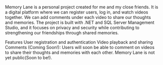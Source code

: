 Memory Lane is a personal project created for me and my close friends.
It is a digital platform where we can register users, log in, and watch videos together.
We can add comments under each video to share our thoughts and memories.
The project is built with .NET and SQL Server Management Studio, and it focuses on privacy and security while contributing to strengthening our friendships through shared memories.

Features
User registration and authentication
Video playback and sharing
Comments (Coming Soon!): Users will soon be able to comment on videos to share their thoughts and memories with each other.
Memory Lane is not yet public(Soon to be!).
